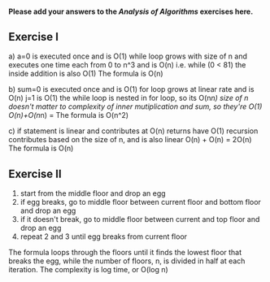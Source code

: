 #### Please add your answers to the **_Analysis of Algorithms_** exercises here.

## Exercise I

a)
a=0 is executed once and is O(1)
while loop grows with size of n and executes one time each from 0 to n^3 and is O(n)
i.e. while (0 < 81)
the inside addition is also O(1)
The formula is O(n)

b)
sum=0 is executed once and is O(1)
for loop grows at linear rate and is O(n)
j=1 is O(1)
the while loop is nested in for loop, so its O(n*n)
size of n doesn't matter to complexity of inner mutiplication and sum, so they're O(1)
O(n)+O(n*n) =
The formula is O(n^2)

c)
if statement is linear and contributes at O(n)
returns have O(1)
recursion contributes based on the size of n, and is also linear
O(n) + O(n) = 2O(n)
The formula is O(n)

## Exercise II

1. start from the middle floor and drop an egg
2. if egg breaks, go to middle floor between current floor and bottom floor and drop an egg
3. if it doesn't break, go to middle floor between current and top floor and drop an egg
4. repeat 2 and 3 until egg breaks from current floor

The formula loops through the floors until it finds the lowest floor that breaks the egg, while the number of floors, n, is divided in half at each iteration. The complexity is log time, or O(log n)
